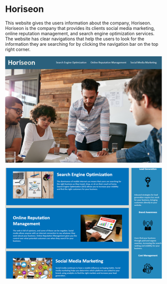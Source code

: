 # Horiseon
This website gives the users information about the company, Horiseon. Horiseon is the company that provides its clients social media marketing, online reputation management, and search engine optimization services. The website has clear navigations that help the users to look for the information they are searching for by clicking the navigation bar on the top right corner.

![main page screenshot 1](./assets/images/screenshot1.PNG)

![main page screenshot 1](./assets/images/screenshot2.PNG)

